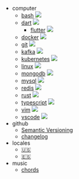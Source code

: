 - computer
  - [bash](BASH.md) [![](https://img.shields.io/badge/offical--%23000)](https://www.gnu.org/software/bash/manual/bash.html)
  - [dart](DART.md) [![](https://img.shields.io/badge/offical--%23000)](https://www.dart.dev)
    - [flutter](FLUTTER.md) [![](https://img.shields.io/badge/offical--%23000)](https://www.flutter.dev)
  - [docker](DOCKER.md) [![](https://img.shields.io/badge/offical--%23000)](https://www.docker.com)
  - [git](GIT.md) [![](https://img.shields.io/badge/offical--%23000)](https://www.git-scm.com)
  - [kafka](KAFKA.md) [![](https://img.shields.io/badge/offical--%23000)](https://www.kafka.apache.org)
  - [kubernetes](KUBERNETES.md) [![](https://img.shields.io/badge/offical--%23000)](https://www.kubernetes.io)
  - [linux](LINUX.md) [![](https://img.shields.io/badge/offical--%23000)](https://www.linux.org)
  - [mongodb](MONGODB.md) [![](https://img.shields.io/badge/offical--%23000)](https://www.mongodb.com)
  - [mysql](MYSQL.md) [![](https://img.shields.io/badge/offical--%23000)](https://www.mysql.com)
  - [redis](REDIS.md) [![](https://img.shields.io/badge/offical--%23000)](https://www.redis.com)
  - [rust](RUST.md) [![](https://img.shields.io/badge/offical--%23000)](https://www.rust-lang.org)
  - [typescript](TYPESCRIPT.md) [![](https://img.shields.io/badge/offical--%23000)](https://www.typescriptlang.org)
  - [vim](VIM.md) [![](https://img.shields.io/badge/offical--%23000)](https://www.vim.org)
  - [vscode](VSCODE.md) [![](https://img.shields.io/badge/offical--%23000)](https://code.visualstudio.com)
- github
  - [Semantic Versioning](https://semver.org)
  - [changelog](https://keepachangelog.com)
- locales
  - [:us:](EN.md)
  - [:es:](ES.md)
- music
  - [chords](CHORDS.md)